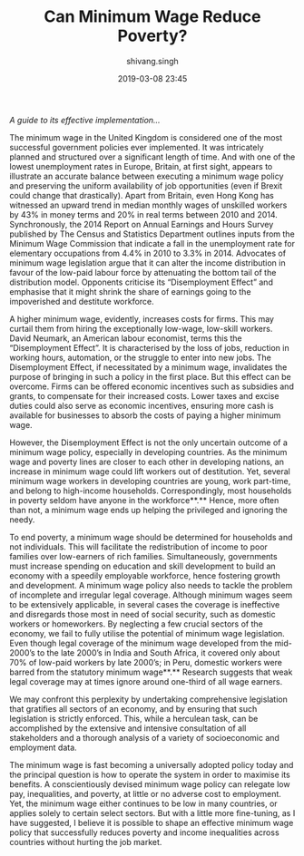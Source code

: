 ﻿---
layout: post
current: post
navigation: True
class: post-template

title: "Can Minimum Wage Reduce Poverty?"
author: shivang.singh
cover: assets/images/Laborers_Liberation.jpg
tags: economics
date: 2019-03-08 23:45
link: https://upload.wikimedia.org/wikipedia/commons/thumb/d/dc/Buchenwald_Slave_Laborers_Liberation.jpg/947px-Buchenwald_Slave_Laborers_Liberation.jpg
---
<em>A guide to its effective implementation…</em>

The minimum wage in the United Kingdom is considered one of the most successful
government policies ever implemented. It was intricately planned and structured
over a significant length of time. And with one of the lowest unemployment rates
in Europe, Britain, at first sight, appears to illustrate an accurate balance
between executing a minimum wage policy and preserving the uniform availability
of job opportunities (even if Brexit could change that drastically). Apart from
Britain, even Hong Kong has witnessed an upward trend in median monthly wages of
unskilled workers by 43% in money terms and 20% in real terms between 2010 and 2014. Synchronously, the 2014 Report on Annual Earnings and Hours Survey
published by The Census and Statistics Department outlines inputs from the
Minimum Wage Commission that indicate a fall in the unemployment rate for
elementary occupations from 4.4% in 2010 to 3.3% in 2014. Advocates of minimum
wage legislation argue that it can alter the income distribution in favour of
the low-paid labour force by attenuating the bottom tail of the distribution
model. Opponents criticise its “Disemployment Effect” and emphasise that it
might shrink the share of earnings going to the impoverished and destitute
workforce.

A higher minimum wage, evidently, increases costs for firms. This may curtail
them from hiring the exceptionally low-wage, low-skill workers. David Neumark,
an American labour economist, terms this the “Disemployment Effect”. It is
characterised by the loss of jobs, reduction in working hours, automation, or
the struggle to enter into new jobs. The Disemployment Effect, if necessitated
by a minimum wage, invalidates the purpose of bringing in such a policy in the
first place. But this effect can be overcome. Firms can be offered economic
incentives such as subsidies and grants, to compensate for their increased
costs. Lower taxes and excise duties could also serve as economic incentives,
ensuring more cash is available for businesses to absorb the costs of paying a
higher minimum wage.

However, the Disemployment Effect is not the only uncertain outcome of a minimum
wage policy, especially in developing countries. As the minimum wage and poverty
lines are closer to each other in developing nations, an increase in minimum
wage could lift workers out of destitution. Yet, several minimum wage workers in
developing countries are young, work part-time, and belong to high-income
households. Correspondingly, most households in poverty seldom have anyone in
the workforce**.** Hence, more often than not, a minimum wage ends up helping
the privileged and ignoring the needy.

To end poverty, a minimum wage should be determined for households and not
individuals. This will facilitate the redistribution of income to poor families
over low-earners of rich families. Simultaneously, governments must increase
spending on education and skill development to build an economy with a speedily
employable workforce, hence fostering growth and development. A minimum wage
policy also needs to tackle the problem of incomplete and irregular legal
coverage. Although minimum wages seem to be extensively applicable, in several
cases the coverage is ineffective and disregards those most in need of social
security, such as domestic workers or homeworkers. By neglecting a few crucial
sectors of the economy, we fail to fully utilise the potential of minimum wage
legislation. Even though legal coverage of the minimum wage developed from the
mid-2000’s to the late 2000’s in India and South Africa, it covered only about
70% of low-paid workers by late 2000’s; in Peru, domestic workers were barred
from the statutory minimum wage**.** Research suggests that weak legal coverage
may at times ignore around one-third of all wage earners.

We may confront this perplexity by undertaking comprehensive legislation that
gratifies all sectors of an economy, and by ensuring that such legislation is
strictly enforced. This, while a herculean task, can be accomplished by the
extensive and intensive consultation of all stakeholders and a thorough analysis
of a variety of socioeconomic and employment data.

The minimum wage is fast becoming a universally adopted policy today and the
principal question is how to operate the system in order to maximise its
benefits. A conscientiously devised minimum wage policy can relegate low pay,
inequalities, and poverty, at little or no adverse cost to employment. Yet, the
minimum wage either continues to be low in many countries, or applies solely to
certain select sectors. But with a little more fine-tuning, as I have suggested,
I believe it is possible to shape an effective minimum wage policy that
successfully reduces poverty and income inequalities across countries without
hurting the job market.
